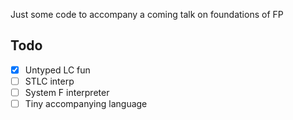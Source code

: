 Just some code to accompany a coming talk on foundations of FP

## Todo
- [x] Untyped LC fun
- [ ] STLC interp
- [ ] System F interpreter
- [ ] Tiny accompanying language